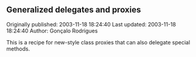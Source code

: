 ## Generalized delegates and proxies

Originally published: 2003-11-18 18:24:40
Last updated: 2003-11-18 18:24:40
Author: Gonçalo Rodrigues

This is a recipe for new-style class proxies that can also delegate special methods.